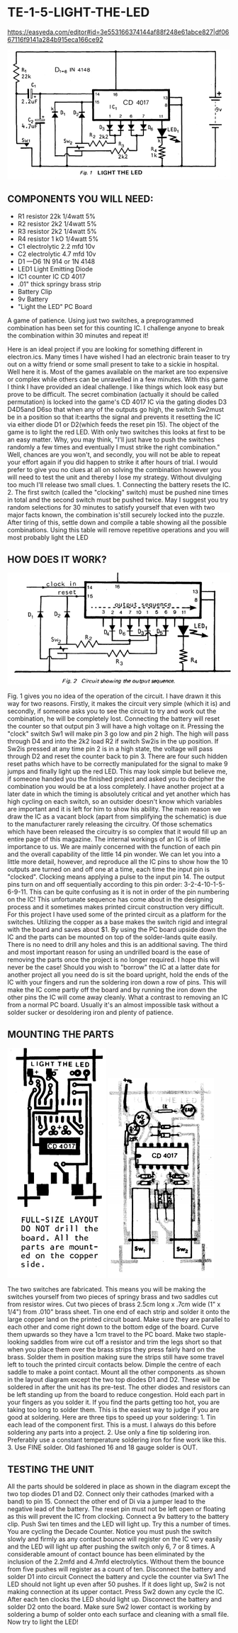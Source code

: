 # TE-1-5-LIGHT-THE-LED

https://easyeda.com/editor#id=3e553166374144af88f248e61abce827|df0667116f9141a284b915eca166ce92

![](https://github.com/SteveJustin1963/TE-1-5-LIGHT-THE-LED/blob/master/LTL-cct-1.png)

## COMPONENTS YOU WILL NEED:
* R1 resistor 22k 1/4watt 5%
* R2 resistor 2k2 1/4watt 5%
* R3 resistor 2k2 1/4watt 5%
* R4 resistor 1 kO 1/4watt 5%
* C1 electrolytic 2.2 mfd 10v
* C2 electrolytic 4.7 mfd 10v
* D1 —D6 1N 914 or 1N 4148
* LED1 Light Emitting Diode
* IC1 counter IC CD 4017
* .01" thick springy brass strip
* Battery Clip
* 9v Battery
* "Light the LED" PC Board 

A game of patience. Using just two switches, a preprogrammed combination has been set for this counting IC. I challenge anyone to break the combination within 30 minutes and repeat it! 

Here is an ideal project if you are looking for something different in electron.ics. Many times I have wished I had an electronic brain teaser to try out on a witty friend or some small present to take to a sickie in hospital. Well here it is. Most of the games available on the market are too expensive or complex while others can be unravelled in a few minutes. With this game I think I have provided an ideal challenge. I like things which look easy but prove to be difficult. The secret combination (actually it should be called permutation) is locked into the game's CD 4017 IC via the gating diodes D3 D4D5and D6so that when any of the outputs go high, the switch Sw2must be in a position so that it:earths the signal and prevents it resetting the IC via  either diode D1 or D2(which feeds the reset pin 15). The object of the game is to light the red LED. With only two switches this looks at first to be an easy matter. Why, you may think, "I'll just have to push the switches randomly a few times and eventually I must strike the right combination." Well, chances are you won't, and secondly, you will not be able to repeat your effort again if you did happen to strike it after hours of trial. I would prefer to give you no clues at all on solving the combination however you will need to test the unit and thereby I lose my strategy. Without divulging too much I'll release two small clues. 1. Connecting the battery resets the IC. 2. The first switch (called the "clocking" switch) must be pushed nine times in total and  the second switch must be pushed twice. May I suggest you try random selections for 30 minutes to satisfy yourself that even with two major facts known, the combination is'still securely locked into the puzzle. After tiring of this, settle down and compile a table showing ail the possible combinations. Using this table will remove repetitive operations and you will most probably light the LED

## HOW DOES IT WORK?

![](https://github.com/SteveJustin1963/TE-1-5-LIGHT-THE-LED/blob/master/hwitwrks.png)

Fig. 1 gives you no idea of the operation of the circuit. I have drawn it this way for two reasons. Firstly, it makes the circuit very simple (which it is) and secondly, if someone asks you to see the circuit to try and work out the combination, he will be completely lost. Connecting the battery will reset the counter so that output pin 3 will have a high voltage on it. Pressing the "clock" switch Sw1 will make pin 3 go low and pin 2 high. The high will pass through D4 and into the 2k2 load R2 if switch Sw2is in the up position. If Sw2is pressed at any time pin 2 is in a high state, the voltage will pass through D2 and reset the counter back to pin 3. There are four such hidden reset paths which have to be correctly manipulated for the signal to make 9 jumps and finally light up the red LED. This may look simple but believe me, if someone handed you the finished project and asked you to decipher the combination you would be at a loss completely. I have another project at a later date in which the timing is absolutely critical and yet another which has high cycling on each switch, so an outsider doesn't know which variables are important and it is left for him to show his ability. The main reason we draw the IC as a vacant block (apart from simplifying the schematic) is due to the manufacturer rarely releasing the circuitry. Of those schematics which have been released the circuitry is so complex that it would fill up an entire page of this magazine. The internal workings of an IC is of little importance to us. We are mainly concerned with the function of each pin and the overall capability of the little 14 pin wonder. We can let you into a little more detail, however, and reproduce all the IC pins to show how the 10 outputs are turned on and off one at a time, each time the input pin is "clocked". Clocking means applying a pulse to the input pin 14.  The output pins turn on and off sequentially according to this pin order: 3-2-4-10-1-5-6-9-11. This can be quite confusing as it is not in order of the pin numbering on the IC! This unfortunate sequence has come about in the designing process and it sometimes makes printed circuit construction very difficult. For this project I have used some of the printed circuit as a platform for the switches. Utilizing the copper as a base makes the switch rigid and integral with the board and saves about $1. By using the PC board upside down the IC and  the parts can be mounted on top of the solder-lands quite easily. There is no need to drill any holes and this is an additional saving. The third and most important reason for using an undrilled board is the ease of removing the parts once the project is no longer required. I hope this will never be the case! Should you wish to "borrow" the IC at a latter date for another project all you need do is sit the board upright, hold the ends of the IC with your fingers and run the soldering iron down a row of pins. This will make the IC come partly off the board and by running the iron down the other pins the IC will come away cleanly. What a contrast to removing an IC from a normal PC board. Usually it's an almost impossible task without a solder sucker or desoldering iron and plenty of patience. 

## MOUNTING THE PARTS
![](https://github.com/SteveJustin1963/TE-1-5-LIGHT-THE-LED/blob/master/pcb1.png) ![](https://github.com/SteveJustin1963/TE-1-5-LIGHT-THE-LED/blob/master/pcb2.png)

The two switches are fabricated. This means you will be making the switches yourself from two pieces of springy brass and two saddles cut from resistor wires. Cut two pieces of brass 2.5cm long x .7cm wide (1" x 1/4") from .010" brass sheet. Tin one end of each strip and solder it onto the large copper land on the printed circuit board. Make sure they are parallel to each other and come right down to the bottom edge of the board. Curve them upwards so they have a 1cm travel to the PC board. Make two staple-looking saddles from wire cut off a resistor and trim the legs short so that when you place them over the brass strips they press fairly hard on the brass. Solder them in position making sure the strips still have some travel left to touch the printed circuit contacts below. Dimple the centre of each saddle to make a point contact. Mount all the other components .as shown in the layout diagram except the two top diodes D1 and D2. These will be soldered in after the unit has its pre-test. The other diodes and resistors can be left standing up from the board to reduce congestion. Hold each part in your fingers as you solder it. If you find the parts getting too hot, you are taking too long to solder them. This is the easiest way to judge if you are good at soldering. Here are three tips to speed up your soldering: 1. Tin each lead of the component first. This is a must. I always do this before soldering any parts into a project. 2. Use only a fine tip soldering iron. Preferably use a constant temperature soldering iron for fine work like this. 3. Use FINE solder. Old fashioned 16 and 18 gauge solder is OUT. 

## TESTING THE UNIT
All the parts should be soldered in place as shown in the diagram except the two top diodes D1 and D2. Connect only their cathodes (marked with a band) to pin 15. Connect the other end of Di via a jumper lead to the negative lead of the battery. The reset pin must not be left open or floating as this will prevent the IC from clocking. Connect a 9v battery to the battery clip. Push Swi ten times and the LED will light up. Try this a number of times. You are cycling the Decade Counter. Notice you must push the switch slowly and firmly as any contact bounce will register on the IC very easily and the LED will light up after pushing the switch only 6, 7 or 8 times. A considerable amount of contact bounce has been eliminated by the inclusion of the 2.2mfd and 4.7mfd electrolytics. Without them the bounce from five pushes will register as a count of ten. Disconnect the battery and solder D1 into circuit Connect the battery and cycle the counter via Sw1 The LED should not light up even after 50 pushes. If it does light up, Sw2 is not making connection at its upper contact. Press Sw2 down any cycle the IC. After each ten clocks the LED should light up. Disconnect the battery and solder D2 onto the board. Make sure Sw2 lower contact is working by soldering a bump of solder onto each surface and cleaning with a small file. Now try to light the LED! 
